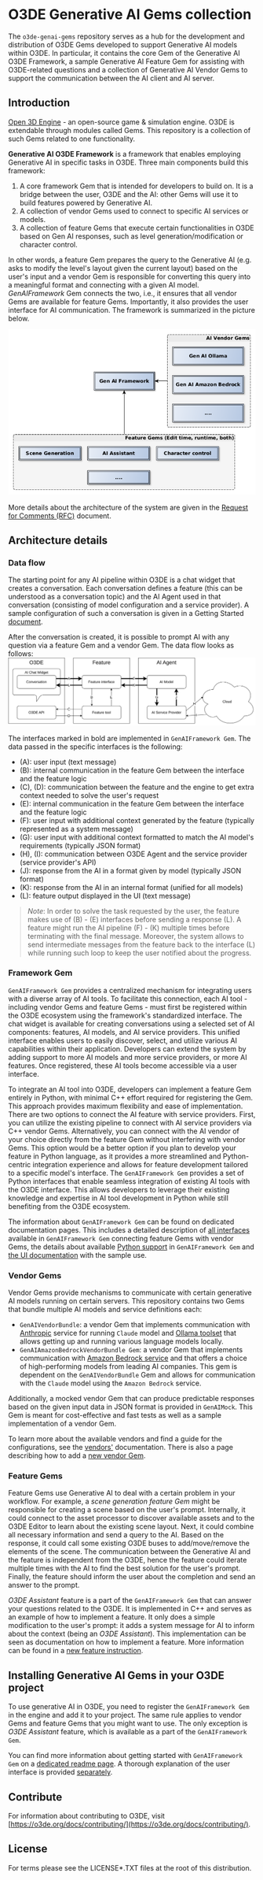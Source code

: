 # O3DE Generative AI Gems collection

The `o3de-genai-gems` repository serves as a hub for the development and distribution of O3DE Gems developed to support Generative AI models within O3DE. In particular, it contains the core Gem of the Generative AI O3DE Framework, a sample Generative AI Feature Gem for assisting with O3DE-related questions and a collection of Generative AI Vendor Gems to support the communication between the AI client and AI server.

## Introduction

[Open 3D Engine](https:://o3de.org) - an open-source game & simulation engine. O3DE is extendable through modules called Gems. This repository is a collection of such Gems related to one functionality.

**Generative AI O3DE Framework** is a framework that enables employing Generative AI in specific tasks in O3DE. Three main components build this framework:
1. A core framework Gem that is intended for developers to build on. It is a bridge between the user, O3DE and the AI: other Gems will use it to build features powered by Generative AI.
2. A collection of vendor Gems used to connect to specific AI services or models.
3. A collection of feature Gems that execute certain functionalities in O3DE based on Gen AI responses, such as level generation/modification or character control.

In other words, a feature Gem prepares the query to the Generative AI (e.g. asks to modify the level's layout given the current layout) based on the user's input and a vendor Gem is responsible for converting this query into a meaningful format and connecting with a given AI model. _GenAIFramework_ Gem connects the two, i.e., it ensures that all vendor Gems are available for feature Gems. Importantly, it also provides the user interface for AI communication. The framework is summarized in the picture below.

![Framework Design](./docs/images/GenAIFramework.png)

More details about the architecture of the system are given in the [Request for Comments (RFC)](https://github.com/o3de/sig-simulation/issues/87) document.

## Architecture details

### Data flow

The starting point for any AI pipeline within O3DE is a chat widget that creates a conversation. Each conversation defines a feature (this can be understood as a conversation topic) and the AI Agent used in that conversation (consisting of model configuration and a service provider). A sample configuration of such a conversation is given in a Getting Started [document](./docs/gettingStarted.md).

After the conversation is created, it is possible to prompt AI with any question via a feature Gem and a vendor Gem. The data flow looks as follows:
![Data flow](./docs/images/pipeline.svg)

The interfaces marked in bold are implemented in `GenAIFramework Gem`. The data passed in the specific interfaces is the following:
* (A): user input (text message)
* (B): internal communication in the feature Gem between the interface and the feature logic
* (C), (D): communication between the feature and the engine to get extra context needed to solve the user's request
* (E): internal communication in the feature Gem between the interface and the feature logic
* (F): user input with additional context generated by the feature (typically represented as a system message)
* (G): user input with additional context formatted to match the AI model's requirements (typically JSON format)
* (H), (I): communication between O3DE Agent and the service provider (service provider's API)
* (J): response from the AI in a format given by model (typically JSON format)
* (K): response from the AI in an internal format (unified for all models)
* (L): feature output displayed in the UI (text message)

> *Note*: In order to solve the task requested by the user, the feature makes use of (B) - (E) interfaces before sending a response (L). A feature might run the AI pipeline (F) - (K) multiple times before terminating with the final message. Moreover, the system allows to send intermediate messages from the feature back to the interface (L) while running such loop to keep the user notified about the progress.

### Framework Gem
`GenAIFramework Gem` provides a centralized mechanism for integrating users with a diverse array of AI tools. To facilitate this connection, each AI tool - including vendor Gems and feature Gems - must first be registered within the O3DE ecosystem using the framework's standardized interface. The chat widget is available for creating conversations using a selected set of AI components: features, AI models, and AI service providers. This unified interface enables users to easily discover, select, and utilize various AI capabilities within their application. Developers can extend the system by adding support to more AI models and more service providers, or more AI features. Once registered, these AI tools become accessible via a user interface. 

To integrate an AI tool into O3DE, developers can implement a feature Gem entirely in Python, with minimal C++ effort required for registering the Gem. This approach provides maximum flexibility and ease of implementation. There are two options to connect the AI feature with service providers. First, you can utilize the existing pipeline to connect with AI service providers via C++ vendor Gems. Alternatively, you can connect with the AI vendor of your choice directly from the feature Gem without interfering with vendor Gems. This option would be a better option if you plan to develop your feature in Python language, as it provides a more streamlined and Python-centric integration experience and allows for feature development tailored to a specific model's interface. The `GenAIFramework Gem` provides a set of Python interfaces that enable seamless integration of existing AI tools with the O3DE interface. This allows developers to leverage their existing knowledge and expertise in AI tool development in Python while still benefiting from the O3DE ecosystem. 

The information about `GenAIFramework Gem` can be found on dedicated documentation pages. This includes a detailed description of [all interfaces](./docs/interfaces.md) available in `GenAIFramework Gem` connecting feature Gems with vendor Gems, the details about available [Python support](./docs/python.md) in `GenAIFramework Gem` and [the UI documentation](./docs/ui.md) with the sample use.

### Vendor Gems
Vendor Gems provide mechanisms to communicate with certain generative AI models running on certain servers. This repository contains two Gems that bundle multiple AI models and service definitions each:
- `GenAIVendorBundle`: a vendor Gem that implements communication with [Anthropic](https://docs.anthropic.com/en/docs/welcome) service for running `Claude` model and [Ollama toolset](https://github.com/ollama/ollama) that allows getting up and running various language models locally.
- `GenAIAmazonBedrockVendorBundle Gem`: a vendor Gem that implements communication with [Amazon Bedrock service](https://aws.amazon.com/bedrock/) and that offers a choice of high-performing models from leading AI companies. This gem is dependent on the `GenAIVendorBundle` Gem and allows for communication with the `Claude` model using the `Amazon Bedrock` service.

Additionally, a mocked vendor Gem that can produce predictable responses based on the given input data in JSON format is provided in `GenAIMock`. This Gem is meant for cost-effective and fast tests as well as a sample implementation of a vendor Gem.

To learn more about the available vendors and find a guide for the configurations, see the [vendors'](./docs/vendors.md) documentation. There is also a page describing how to add a [new vendor Gem](./docs/newVendor.md). 

### Feature Gems
Feature Gems use Generative AI to deal with a certain problem in your workflow. For example, a _scene generation feature Gem_ might be responsible for creating a scene based on the user's prompt. Internally, it could connect to the asset processor to discover available assets and to the O3DE Editor to learn about the existing scene layout. Next, it could combine all necessary information and send a query to the AI. Based on the response, it could call some existing O3DE buses to add/move/remove the elements of the scene. The communication between the Generative AI and the feature is independent from the O3DE, hence the feature could iterate multiple times with the AI to find the best solution for the user's prompt. Finally, the feature should inform the user about the completion and send an answer to the prompt.

_O3DE Assistant_ feature is a part of the `GenAIFramework Gem` that can answer your questions related to the O3DE. It is implemented in C++ and serves as an example of how to implement a feature. It only does a simple modification to the user's prompt: it adds a system message for AI to inform about the context (being an _O3DE Assistant_). This implementation can be seen as documentation on how to implement a feature. More information can be found in a [new feature instruction](./docs/newFeature.md).

## Installing Generative AI Gems in your O3DE project

To use generative AI in O3DE, you need to register the `GenAIFramework Gem` in the engine and add it to your project. The same rule applies to vendor Gems and feature Gems that you might want to use. The only exception is _O3DE Assistant_ feature, which is available as a part of the `GenAIFramework Gem`. 

You can find more information about getting started with `GenAIFramework Gem` on a [dedicated readme page](./docs/gettingStarted.md). A thorough explanation of the user interface is provided [separately](./docs/ui.md).

## Contribute
For information about contributing to O3DE, visit [https://o3de.org/docs/contributing/](https://o3de.org/docs/contributing/).

## License
For terms please see the LICENSE*.TXT files at the root of this distribution.
